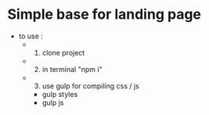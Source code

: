 # Simple base for landing page

* to use :
    * 1. clone project 
    * 2. in terminal "npm i"
    * 3. use gulp for compiling css / js 
        * gulp styles 
        * gulp js